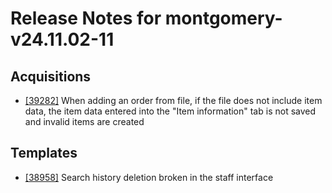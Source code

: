 
# Release Notes for montgomery-v24.11.02-11

## Acquisitions

- [[39282]](http://bugs.koha-community.org/bugzilla3/show_bug.cgi?id=39282) When adding an order from file, if the file does not include item data, the item data entered into the "Item information" tab is not saved and invalid items are created

## Templates

- [[38958]](http://bugs.koha-community.org/bugzilla3/show_bug.cgi?id=38958) Search history deletion broken in the staff interface


